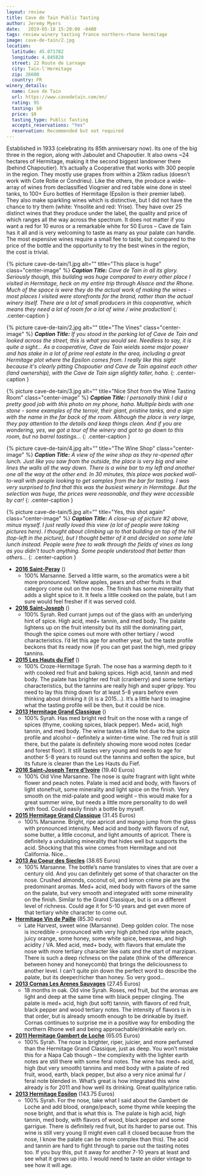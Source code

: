 ```yaml
---
layout: review
title: Cave de Tain Public Tasting
author: Jeremy Myers
date:   2019-05-18 15:20:00 -0400
tags: review winery tasting france northern-rhone hermitage
image: cave-de-tain/2.jpg
location:
  latitude: 45.071782
  longitude: 4.845820
  street: 22 Route de Larnage
  city: Tain-l'Hermitage
  zip: 26600
  country: FR
winery_details:
  name: Cave de Tain
  url: https://www.cavedetain.com/en/
  rating: 95
  tasting: $0
  price: $0
  tasting_type: Public Tasting
  accepts_reservations: "Yes"
  reservation: Recommended but not required
---
```

Established in 1933 (celebrating its 85th anniversary now).  Its one of the big three in the region, along with Jaboulet and Chapoutier.  It also owns ~24 hectares of Hermitage, making it the second biggest landowner there (behind Chapoutier).  It’s actually a Cooperative that works with 300 people in the region.  They mostly use grapes from within a 25km radius (doesn’t work with Cote Rotie or Condrieu).  Like the others, the produce a wide-array of wines from declassified Viognier and red table wine done in steel tanks, to 100+ Euro bottles of Hermitage (Epsilon is their premier label).  They also make sparkling wines which is distinctive, but I did not have the chance to try them (white: Ynsolite and red: Yrise).  They have over 25 distinct wines that they produce under the label, the quality and price of which ranges all the way across the spectrum.  It does not matter if you want a red for 10 euros or a remarkable white for 50 Euros – Cave de Tain has it all and is very welcoming to taste as many as your palate can handle.  The most expensive wines require a small fee to taste, but compared to the price of the bottle and the opportunity to try the best wines in the region, the cost is trivial.

{% picture cave-de-tain/1.jpg alt="" title="This place is huge" class="center-image" %}
***Caption Title:*** *Cave de Tain in all its glory.  Seriously though, this building was huge compared to every other place I visited in Hermitage, heck on my entire trip through Alsace and the Rhone.  Much of the space is were they do the actual work of making the wines - most places I visited were storefronts for the brand, rather than the actual winery itself.  There are a lot of small producers in this cooperative, which means they need a lot of room for a lot of wine / wine production!*
{: .center-caption }

{% picture cave-de-tain/2.jpg alt="" title="The Vines" class="center-image" %}
***Caption Title:*** *If you stood in the parking lot of Cave de Tain and looked across the street, this is what you would see.  Needless to say, it is quite a sight...  As a cooperative, Cave de Tain wields some major power and has stake in a lot of prime real estate in the area, including a great Hermitage plot where the Epsilon comes from.  I really like this sight because it's clearly pitting Chapoutier and Cave de Tain against each other (land ownership), with the Cave de Tain sign slightly taller, haha.*
{: .center-caption }

{% picture cave-de-tain/3.jpg alt="" title="Nice Shot from the Wine Tasting Room" class="center-image" %}
***Caption Title:*** *I personally think I did a pretty good job with this photo on my phone, haha.  Multiple birds with one stone - some examples of the terroir, their giant, pristine tanks, and a sign with the name in the far back of the room.  Although the place is very large, they pay attention to the details and keep things clean.  And if you are wondering, yes, we got a tour of the winery and got to go down to this room, but no barrel tastings...*
{: .center-caption }

{% picture cave-de-tain/4.jpg alt="" title="The Wine Shop" class="center-image" %}
***Caption Title:*** *A view of the wine shop as they re-opened after lunch.  Just like you saw from the outside, the place is very big and wine lines the walls all the way down.  There is a wine bar to my left and another one all the way at the other end.  In 30 minutes, this place was packed wall-to-wall with people looking to get samples from the bar for tasting.  I was very surprised to find that this was the busiest winery in Hermitage.  But the selection was huge, the prices were reasonable, and they were accessible by car!*
{: .center-caption }

{% picture cave-de-tain/5.jpg alt="" title="Yes, this shot again" class="center-image" %}
***Caption Title:*** *A close-up of picture #2 above, minus myself.  I just really loved this view (a lot of people were taking pictures here).  I thought about climbing up to that building on top of the hill (top-left in the picture), but I thought better of it and decided on some late lunch instead.  People were free to walk through the fields of vines as long as you didn't touch anything.  Some people understood that better than others...*
{: .center-caption }

* [**2016 Saint-Peray**](https://www.cavedetain.com/boutique/fr/grand-classique/26-saint-peray-blanc-grand-classique.html) ()
  * 100% Marsanne. Served a little warm, so the aromatics were a bit more pronounced.  Yellow apples, pears and other fruits in that category come out on the nose.  The finish has some minerality that adds a slight spice to it.  It feels a little cooked on the palate, but I am sure would feel fresher if it was served cold.
* [**2016 Saint-Joseph**](https://www.cavedetain.com/boutique/fr/grand-classique/22-saint-joseph-rouge-grand-classique.html) ()
  * 100% Syrah.  Red currant jumps out of the glass with an underlying hint of spice.  High acid, med+ tannin, and med body.  The palate lightens up on the fruit intensity but its still the dominating part, though the spice comes out more with other tertiary / wood characteristics.  I’d let this age for another year, but the taste profile beckons that its ready now (if you can get past the high, med grippy tannins.
* [**2015 Les Hauts du Fief**](https://www.cavedetain.com/boutique/fr/selection-parcellaire/39-crozes-hermitage-rouge-les-hauts-du-fief.html) ()
  * 100% Croze-Hermitage Syrah.  The nose has a warming depth to it with cooked red fruit and baking spices.  High acid, tannin and med body.  The palate has brighter red fruit (cranberry) and some tertiary characteristics, but the tannins are really high and super grippy.  You need to lay this thing down for at least 5-8 years before even thinking about drinking it (it is a 2015…).  It’s a little hard to imagine what the tasting profile will be then, but it could be nice.
* [**2013 Hermitage Grand Classique**](https://www.cavedetain.com/boutique/fr/grand-classique/24-hermitage-rouge-grand-classique.html) ()
  * 100% Syrah.  Has med bright red fruit on the nose with a range of spices (thyme, cooking spices, black pepper).  Med+ acid, high tannin, and med body.  The wine tastes a little hot due to the spice profile and alcohol – definitely a winter-time wine.  The red fruit is still there, but the palate is definitely showing more wood notes (cedar and forest floor).  It still tastes very young and needs to age for another 5-8 years to round out the tannins and soften the spice, but its future is clearer than the Les Hauts du Fief.
* [**2016 Saint-Joseph Terre d’Ivoire**](https://www.cavedetain.com/boutique/en/selection-parcellaire/36-saint-joseph-blanc-terre-d-ivoire.html) (19.40 Euros)
  * 100% Old Vine Marsanne.  The nose is quite fragrant with light white flower and peach notes.  Palate is med acid and body, with flavors of light stonefruit, some minerality and light spice on the finish.  Very smooth on the mid-palate and good weight – this would make for a great summer wine, but needs a little more personality to do well with food.  Could easily finish a bottle by myself.
* [**2015 Hermitage Grand Classique**](https://www.cavedetain.com/boutique/fr/grand-classique/25-hermitage-blanc-grand-classique.html) (31.45 Euros)
  * 100% Marsanne.  Bright, ripe apricot and mango jump from the glass with pronounced intensity.  Med acid and body with flavors of nut, some butter, a little coconut, and light amounts of apricot.  There is definitely a undulating minerality that hides well but supports the acid.  Shocking that this wine comes from Hermitage and not California.  Nice…
* [**2013 Au Coeur des Siecles**](https://www.cavedetain.com/boutique/en/selection-parcellaire/38-hermitage-blanc-au-coeur-des-siecles.html) (38.65 Euros)
  * 100% Marsanne.  The bottle’s name translates to vines that are over a century old.  And you can definitely get some of that character on the nose.  Crushed almonds, coconut oil, and lemon crème pie are the predominant aromas.  Med+ acid, med body with flavors of the same on the palate, but very smooth and integrated with some minerality on the finish.  Similar to the Grand Classique, but is on a different level of richness.  Could age it for 5-10 years and get even more of that tertiary white character to come out.
* [**Hermitage Vin de Paille**](https://www.cavedetain.com/boutique/fr/les-vins-rares/60-hermitage-vin-de-paille.html) (85.30 euros)
  * Late Harvest, sweet wine (Marsanne).  Deep golden color.  The nose is incredible – pronounced with very high pitched ripe white peach, juicy orange, some honey, some white spice, beeswax, and high acidity / VA.  Med acid, med+ body, with flavors that emulate the nose with more tertiary character like oats and the start of marzipan.  There is such a deep richness on the palate (think of the difference between honey and honeycomb) that brings the deliciousness to another level.  I can’t quite pin down the perfect word to describe the palate, but its deeper/richer than honey.  So very good…
* [**2013 Cornas Les Arenes Sauvages**](https://www.cavedetain.com/boutique/en/selection-parcellaire/41-cornas-arenes-sauvages.html) (27.45 Euros)
  * 18 months in oak.  Old vine Syrah.  Roses, red fruit, but the aromas are light and deep at the same time with black pepper clinging.  The palate is med+ acid, high (but soft) tannin, with flavors of red fruit, black pepper and wood tertiary notes.  The intensity of flavors is in that order, but is already smooth enough to be drinkable by itself.  Cornas continues to surprise me in a positive way for emboding the northern Rhone well and being approachable/drinkable early on.
* [**2011 Hermitage Gambert de Loche**](https://www.cavedetain.com/boutique/en/selection-parcellaire/42-hermitage-rouge-gambert-de-loche.html) (65.05 Euros)
  * 100% Syrah.  The nose is brighter, riper, juicier, and more perfumed than the Hermitage Grand Classique, just as deep.  You won’t mistake this for a Napa Cab though – the complexity with the lighter earth notes are still there with some feral notes.  The wine has med+ acid, high (but very smooth) tannins and med body with a palate of red fruit, wood, earth, black pepper, but also a very nice animal fur / feral note blended in.  What’s great is how integrated this wine already is for 2011 and how well its drinking.  Great quality/price ratio.
* [**2013 Hermitage Epsilon**](https://www.cavedetain.com/boutique/fr/les-vins-rares/62-hermitage-rouge-epsilon.html) (143.75 Euros)
  * 100% Syrah.  For the nose, take what I said about the Gambert de Loche and add blood, orange/peach, some thyme while keeping the nose bright, and that is what this is.  The palate is high acid, high tannin, med body, with flavors of wood, black pepper and some garrigue.  There is definitely red fruit, but its harder to parse out.  This wine is still very young (I might even call it closed because from the nose, I know the palate can be more complex than this).  The acid and tannin are hard to fight through to parse out the tasting notes too.  If you buy this, put it away for another 7-10 years at least and see what it grows up into.  I would need to taste an older vintage to see how it will age.

